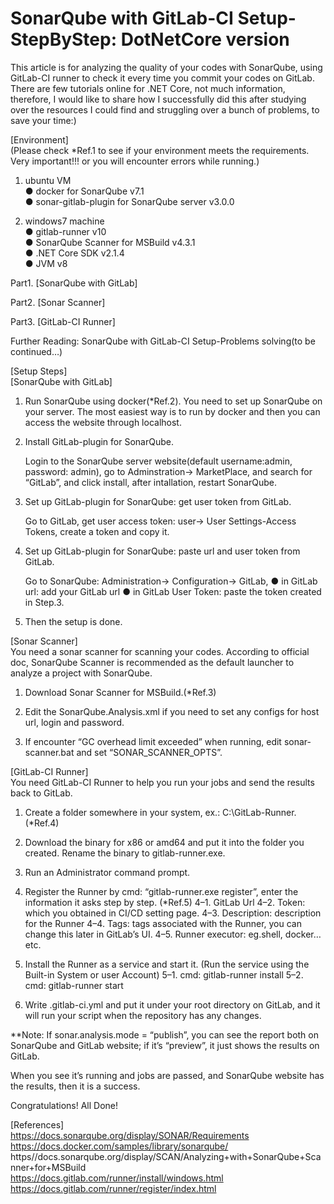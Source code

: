 # SonarQube with GitLab-CI Setup-StepByStep: DotNetCore version

This article is for analyzing the quality of your codes with SonarQube, using GitLab-CI runner to check it every time you commit your codes on GitLab. There are few tutorials online for .NET Core, not much information, therefore, I would like to share how I successfully did this after studying over the resources I could find and struggling over a bunch of problems, to save your time:)

[Environment] <br /> 
(Please check *Ref.1 to see if your environment meets the requirements. Very important!!! or you will encounter errors while running.)
1. ubuntu VM <br /> 
 ● docker for SonarQube v7.1 <br /> 
 ● sonar-gitlab-plugin for SonarQube server v3.0.0
 
2. windows7 machine <br /> 
 ● gitlab-runner v10 <br /> 
 ● SonarQube Scanner for MSBuild v4.3.1 <br /> 
 ● .NET Core SDK v2.1.4 <br /> 
 ● JVM v8

Part1. [SonarQube with GitLab]

Part2. [Sonar Scanner]

Part3. [GitLab-CI Runner]

Further Reading: SonarQube with GitLab-CI Setup-Problems solving(to be continued…)





[Setup Steps] <br /> 
[SonarQube with GitLab]
1. Run SonarQube using docker(*Ref.2).
    You need to set up SonarQube on your server. The most easiest way is to run by docker and then you can access the website through localhost.

2. Install GitLab-plugin for SonarQube.

    Login to the SonarQube server website(default username:admin, password: admin), go to Adminstration-> MarketPlace, and search for “GitLab”, and click install, after intallation, restart SonarQube.

3. Set up GitLab-plugin for SonarQube: get user token from GitLab.

    Go to GitLab, get user access token: user-> User Settings-Access Tokens, create a token and copy it.

4. Set up GitLab-plugin for SonarQube: paste url and user token from GitLab.

    Go to SonarQube: Administration-> Configuration-> GitLab, 
     ● in GitLab url: add your GitLab url
     ● in GitLab User Token: paste the token created in Step.3.
 
 5. Then the setup is done.


[Sonar Scanner] <br /> 
You need a sonar scanner for scanning your codes. According to official doc, SonarQube Scanner is recommended as the default launcher to analyze a project with SonarQube.

1. Download Sonar Scanner for MSBuild.(*Ref.3)

2. Edit the SonarQube.Analysis.xml if you need to set any configs for host url, login and password.

3. If encounter “GC overhead limit exceeded” when running, edit sonar-scanner.bat and set “SONAR_SCANNER_OPTS”.


[GitLab-CI Runner] <br /> 
You need GitLab-CI Runner to help you run your jobs and send the results back to GitLab.

1. Create a folder somewhere in your system, ex.: C:\GitLab-Runner. (*Ref.4)

2. Download the binary for x86 or amd64 and put it into the folder you created. Rename the binary to gitlab-runner.exe.

3. Run an Administrator command prompt.

4. Register the Runner by cmd: “gitlab-runner.exe register”, enter the information it asks step by step. (*Ref.5)
    4–1. GitLab Url
    4–2. Token: which you obtained in CI/CD setting page.
    4–3. Description: description for the Runner
    4–4. Tags: tags associated with the Runner, you can change this later in GitLab’s UI.
    4–5. Runner executor: eg.shell, docker…etc.

5. Install the Runner as a service and start it. (Run the service using the Built-in System or user Account)
    5–1. cmd: gitlab-runner install
    5–2. cmd: gitlab-runner start

6. Write .gitlab-ci.yml and put it under your root directory on GitLab, and it will run your script when the repository has any changes.

**Note: If sonar.analysis.mode = “publish”, you can see the report both on SonarQube and GitLab website; if it’s “preview”, it just shows the results on GitLab.


When you see it’s running and jobs are passed, and SonarQube website has the results, then it is a success.

Congratulations! All Done!

[References]<br />
https://docs.sonarqube.org/display/SONAR/Requirements<br />
https://docs.docker.com/samples/library/sonarqube/<br />
https//docs.sonarqube.org/display/SCAN/Analyzing+with+SonarQube+Scanner+for+MSBuild<br />
https://docs.gitlab.com/runner/install/windows.html<br />
https://docs.gitlab.com/runner/register/index.html<br />
